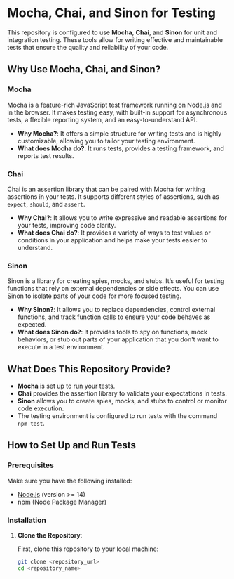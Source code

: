# Mocha, Chai, and Sinon for Testing
This repository is configured to use **Mocha**, **Chai**, and **Sinon** for unit and integration testing. These tools allow for writing effective and maintainable tests that ensure the quality and reliability of your code.

## Why Use Mocha, Chai, and Sinon?

### Mocha
Mocha is a feature-rich JavaScript test framework running on Node.js and in the browser. It makes testing easy, with built-in support for asynchronous tests, a flexible reporting system, and an easy-to-understand API.

- **Why Mocha?**: It offers a simple structure for writing tests and is highly customizable, allowing you to tailor your testing environment.
- **What does Mocha do?**: It runs tests, provides a testing framework, and reports test results.

### Chai
Chai is an assertion library that can be paired with Mocha for writing assertions in your tests. It supports different styles of assertions, such as `expect`, `should`, and `assert`.

- **Why Chai?**: It allows you to write expressive and readable assertions for your tests, improving code clarity.
- **What does Chai do?**: It provides a variety of ways to test values or conditions in your application and helps make your tests easier to understand.

### Sinon
Sinon is a library for creating spies, mocks, and stubs. It’s useful for testing functions that rely on external dependencies or side effects. You can use Sinon to isolate parts of your code for more focused testing.

- **Why Sinon?**: It allows you to replace dependencies, control external functions, and track function calls to ensure your code behaves as expected.
- **What does Sinon do?**: It provides tools to spy on functions, mock behaviors, or stub out parts of your application that you don't want to execute in a test environment.

## What Does This Repository Provide?

- **Mocha** is set up to run your tests.
- **Chai** provides the assertion library to validate your expectations in tests.
- **Sinon** allows you to create spies, mocks, and stubs to control or monitor code execution.
- The testing environment is configured to run tests with the command `npm test`.

## How to Set Up and Run Tests

### Prerequisites

Make sure you have the following installed:

- [Node.js](https://nodejs.org/) (version >= 14)
- npm (Node Package Manager)

### Installation

1. **Clone the Repository**:

   First, clone this repository to your local machine:

   ```bash
   git clone <repository_url>
   cd <repository_name>
